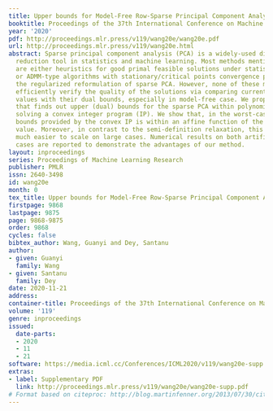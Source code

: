 ```yaml
---
title: Upper bounds for Model-Free Row-Sparse Principal Component Analysis
booktitle: Proceedings of the 37th International Conference on Machine Learning
year: '2020'
pdf: http://proceedings.mlr.press/v119/wang20e/wang20e.pdf
url: http://proceedings.mlr.press/v119/wang20e.html
abstract: Sparse principal component analysis (PCA) is a widely-used dimensionality
  reduction tool in statistics and machine learning. Most methods mentioned in literature
  are either heuristics for good primal feasible solutions under statistical assumptions
  or ADMM-type algorithms with stationary/critical points convergence property for
  the regularized reformulation of sparse PCA. However, none of these methods can
  efficiently verify the quality of the solutions via comparing current objective
  values with their dual bounds, especially in model-free case. We propose a new framework
  that finds out upper (dual) bounds for the sparse PCA within polynomial time via
  solving a convex integer program (IP). We show that, in the worst-case, the dual
  bounds provided by the convex IP is within an affine function of the global optimal
  value. Moreover, in contrast to the semi-definition relaxation, this framework is
  much easier to scale on large cases. Numerical results on both artificial and real
  cases are reported to demonstrate the advantages of our method.
layout: inproceedings
series: Proceedings of Machine Learning Research
publisher: PMLR
issn: 2640-3498
id: wang20e
month: 0
tex_title: Upper bounds for Model-Free Row-Sparse Principal Component Analysis
firstpage: 9868
lastpage: 9875
page: 9868-9875
order: 9868
cycles: false
bibtex_author: Wang, Guanyi and Dey, Santanu
author:
- given: Guanyi
  family: Wang
- given: Santanu
  family: Dey
date: 2020-11-21
address: 
container-title: Proceedings of the 37th International Conference on Machine Learning
volume: '119'
genre: inproceedings
issued:
  date-parts:
  - 2020
  - 11
  - 21
software: https://media.icml.cc/Conferences/ICML2020/v119/wang20e-supp.zip
extras:
- label: Supplementary PDF
  link: http://proceedings.mlr.press/v119/wang20e/wang20e-supp.pdf
# Format based on citeproc: http://blog.martinfenner.org/2013/07/30/citeproc-yaml-for-bibliographies/
---
```

